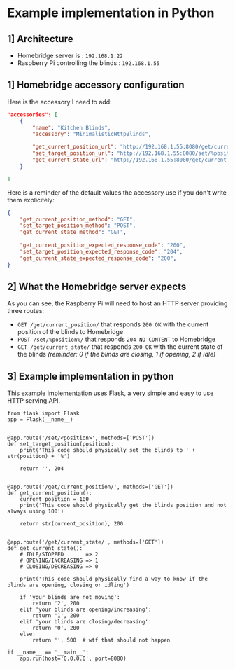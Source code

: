 # Example implementation in Python

## 1] Architecture

- Homebridge server is : `192.168.1.22`
- Raspberry Pi controlling the blinds : `192.168.1.55`

## 1] Homebridge accessory configuration

Here is the accessory I need to add:

``` json
"accessories": [
    {
        "name": "Kitchen Blinds",
        "accessory": "MinimalisticHttpBlinds",

        "get_current_position_url": "http://192.168.1.55:8080/get/current_position/",
        "set_target_position_url": "http://192.168.1.55:8080/set/%position%",
        "get_current_state_url": "http://192.168.1.55:8080/get/current_state/"
    }

]
```

Here is a reminder of the default values the accessory use if you don't write them explicitely:
```json
{
    "get_current_position_method": "GET",
    "set_target_position_method": "POST",
    "get_current_state_method": "GET",
    
    "get_current_position_expected_response_code": "200",
    "set_target_position_expected_response_code": "204",
    "get_current_state_expected_response_code": "200",
}
```

## 2] What the Homebridge server expects

As you can see, the Raspberry Pi will need to host an HTTP server providing three routes:
- `GET /get/current_position/` that responds `200 OK` with the current position of the blinds to Homebridge
- `POST /set/%position%/` that responds `204 NO CONTENT` to Homebridge
- `GET /get/current_state/` that responds `200 OK` with the current state of the blinds _(reminder: 0 if the blinds are closing, 1 if opening, 2 if idle)_

## 3] Example implementation in python

This example implementation uses Flask, a very simple and easy to use HTTP serving API. 

```
from flask import Flask
app = Flask(__name__)


@app.route('/set/<position>', methods=['POST'])
def set_target_position(position):
    print('This code should physically set the blinds to ' + str(position) + '%')

    return '', 204


@app.route('/get/current_position/', methods=['GET'])
def get_current_position():
    current_position = 100
    print('This code should physically get the blinds position and not always using 100')

    return str(current_position), 200


@app.route('/get/current_state/', methods=['GET'])
def get_current_state():
    # IDLE/STOPPED       => 2
    # OPENING/INCREASING => 1
    # CLOSING/DECREASING => 0

    print('This code should physically find a way to know if the blinds are opening, closing or idling')
    
    if 'your blinds are not moving':
        return '2', 200
    elif 'your blinds are opening/increasing':
        return '1', 200
    elif 'your blinds are closing/decreasing':
        return '0', 200
    else:
        return '', 500  # wtf that should not happen

if __name__ == '__main__':
    app.run(host='0.0.0.0', port=8080)
```

